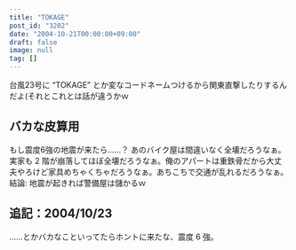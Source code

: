 ```yaml
---
title: "TOKAGE"
post_id: "3202"
date: "2004-10-21T00:00:00+09:00"
draft: false
image: null
tag: []
---
```



台風23号に “TOKAGE” とか変なコードネームつけるから関東直撃したりするんだよ(それとこれとは話が違うかｗ
## バカな皮算用
もし震度6強の地震が来たら……？ あのバイク屋は間違いなく全壊だろうなぁ。実家も 2 階が崩落してほぼ全壊だろうなぁ。俺のアパートは重鉄骨だから大丈夫やろけど家具めちゃくちゃだろうなぁ。あちこちで交通が乱れるだろうなぁ。  結論: 地震が起きれば警備屋は儲かるｗ
## 追記：2004/10/23
……とかバカなこといってたらホントに来たな、震度 6 強。
